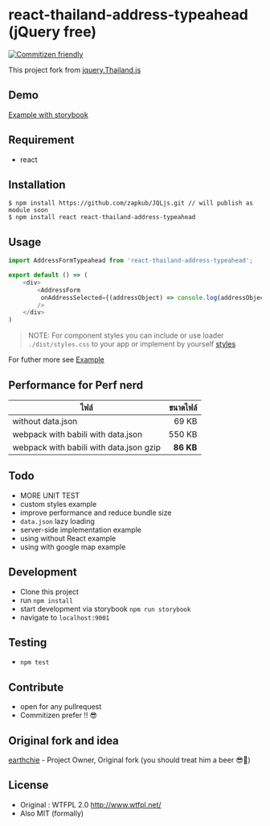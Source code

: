 # react-thailand-address-typeahead (jQuery free)
[![Commitizen friendly](https://img.shields.io/badge/commitizen-friendly-brightgreen.svg)](http://commitizen.github.io/cz-cli/)

This project fork from 
[jquery.Thailand.js](https://github.com/earthchie/jquery.Thailand.js)

## Demo
[Example with storybook](http://zapkub.github.io/react-thailand-address)


## Requirement
- react

## Installation
```
$ npm install https://github.com/zapkub/JQLjs.git // will publish as module soon
$ npm install react react-thailand-address-typeahead
```

## Usage

```js
import AddressFormTypeahead from 'react-thailand-address-typeahead';

export default () => (
    <div>
        <AddressForm
         onAddressSelected={(addressObject) => console.log(addressObject)} 
        />
    </div>
)
```

> NOTE: For component styles you can include or use loader `./dist/styles.css` to your app or implement by yourself [styles](./dist/styles.css)

For futher more see [Example](./example/index.js)

## Performance for Perf nerd

| ไฟล์ | ขนาดไฟล์ |
| --- | ---:|
| without data.json | 69 KB 
| webpack with babili with data.json | 550 KB |
| webpack with babili with data.json gzip | **86 KB** |

## Todo
- MORE UNIT TEST
- custom styles example
- improve performance and reduce bundle size
- `data.json` lazy loading
- server-side implementation example
- using without React example
- using with google map example

## Development
- Clone this project
- run `npm install`
- start development via storybook `npm run storybook`
- navigate to `localhost:9001`

## Testing
- `npm test`

## Contribute
- open for any pullrequest
- Commitizen prefer !! 😎

## Original fork and idea 

[earthchie](https://github.com/earthchie/) - Project Owner, Original fork
(you should treat him a beer 😎🍺)
## License
- Original : WTFPL 2.0 http://www.wtfpl.net/
- Also MIT (formally)
